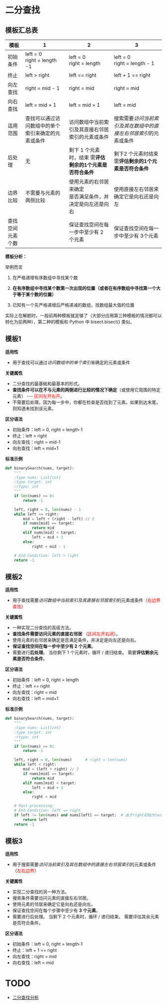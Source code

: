 



# 二分查找

## 模板汇总表

| 模板             | 1                                                  | 2                                                            | 3                                                            |
| ---------------- | -------------------------------------------------- | ------------------------------------------------------------ | ------------------------------------------------------------ |
| 初始条件         | left = 0<br>right = length -1                      | left = 0<br>right = length                                   | left = 0<br>right = length - 1                               |
| 终止             | left > right                                       | left == right                                                | left + 1 == right                                            |
| 向左查找         | right = mid - 1                                    | right = mid                                                  | right = mid                                                  |
| 向右查找         | left = mid + 1                                     | left = mid + 1                                               | left = mid                                                   |
| 适用范围         | 查找可以通过访问数组中的单个索引来确定的元素或条件 | 访问数组中当前索引及其直接右邻居索引的元素或条件             | 搜索需要*访问当前索引及其在数组中的直接左右邻居索引*的元素或条件 |
| 后处理           | 无                                                 | 剩下 1 个元素时，结束 需**评估剩余的1个元素是否符合条件**    | 剩下2 个元素时结束需**评估剩余的1个元素是否符合条件**        |
| 边界比较         | 不需要与元素的两侧比较                             | 使用元素的右邻居来确定<br>是否满足条件，并决定是向左还是向右 | 使用直接左右邻居来确定它是向右还是向左                       |
| 查找空间元素个数 |                                                    | 保证查找空间在每一步中至少有 2 个元素                        | 保证查找空间在每一步中至少有 3个元素                         |

**模板分析：**

举例而言

1. 在严格递增有序数组中寻找某个数

2. **在有序数组中寻找某个数第一次出现的位置（或者在有序数组中寻找第一个大于等于某个数的位置）**

3. 已知有一个先严格递增后严格递减的数组，找数组最大值的位置

​    实际上在解题时，一般前两种模板就足够了（大部分应用第三种模板的情况都可以转化为前两种），第二种的模板和 Python 中 bisect.bisect() 类似。

## 模板1

**适用性**

- 用于查找可以通过*访问数组中的单个索引*来确定的元素或条件

**关键属性**

- 二分查找的最基础和最基本的形式。
- **查找条件可以在不与元素的两侧进行比较的情况下确定**（或使用它周围的特定元素） ---  <font color=red>区间左开右开</font>。
- 不需要后处理，因为每一步中，你都在检查是否找到了元素。如果到达末尾，则知道未找到该元素。

**区分语法**

- 初始条件：left = 0, right = length-1
- 终止：left > right
- 向左查找：right = mid-1
- 向右查找：left = mid+1

**标准示例**

```python
def binarySearch(nums, target):
    """
    :type nums: List[int]
    :type target: int
    :rtype: int
    """
    if len(nums) == 0:
        return -1

    left, right = 0, len(nums) - 1
    while left <= right:
        mid = left + (right - left) // 2
        if nums[mid] == target:
            return mid
        elif nums[mid] < target:
            left = mid + 1
        else:
            right = mid - 1

    # End Condition: left > right
    return -1
```



## 模板2

**适用性**

- 用于查找需要*访问数组中当前索引及其直接右邻居索引*的元素或条件（<font color=red>右边界查找</font>）

**关键属性**

- 一种实现二分查找的高级方法。
- **查找条件需要访问元素的直接右邻居** （<font color=red>区间左开右闭</font>）。
- 使用元素的右邻居来确定是否满足条件，并决定是向左还是向右。
- **保证查找空间在每一步中至少有 2 个元素**。
- 需要进行**后处理**。 当你剩下 1 个元素时，循环 / 递归结束。 需要**评估剩余元素是否符合条件**。

**区分语法**

- 初始条件：left = 0, right = length
- 终止：left == right
- 向左查找：right = mid  
- 向右查找：left = mid+1

**标准示例**

```python
def binarySearch(nums, target):
    """
    :type nums: List[int]
    :type target: int
    :rtype: int
    """
    if len(nums) == 0:
        return -1

    left, right = 0, len(nums)		# right = len(nums)
    while left < right:
        mid = (left + right) // 2
        if nums[mid] == target:
            return mid
        elif nums[mid] < target:
            left = mid + 1
        else:
            right = mid

    # Post-processing:
    # End Condition: left == right
    if left != len(nums) and nums[left] == target:  # 由于right初始为len(nums)超出索引右边界，当right一直没改变的情况下，mid = len(nums) - 1时，left=right 也超出右边界，因此需要判断left是否超出右边界
        return left
    return -1

```



## 模板3

**适用性**

- 用于搜索需要*访问当前索引及其在数组中的直接左右邻居索引*的元素或条件 （<font color=red>左右边界</font>）

**关键属性**

- 实现二分查找的另一种方法。
- 搜索条件需要访问元素的直接左右邻居。
- 使用元素的邻居来确定它是向右还是向左。
- 保证查找空间在每个步骤中至少有 **3 个元素**。
- 需要进行后处理。 当剩下 2 个元素时，循环 / 递归结束。 需要评估其余元素是否符合条件。

**区分语法**

- 初始条件：left = 0, right = length-1
- 终止：left + 1 == right
- 向左查找：right = mid
- 向右查找：left = mid



# TODO

- [二分查找分析](https://leetcode-cn.com/problems/search-insert-position/solution/te-bie-hao-yong-de-er-fen-cha-fa-fa-mo-ban-python-/)
